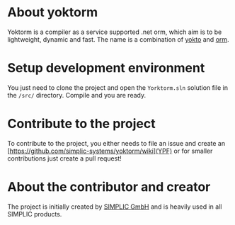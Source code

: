 # About yoktorm

Yoktorm is a compiler as a service supported .net orm, which aim is to be lightweight, dynamic and fast. The name is a combination of [yokto](https://en.wikipedia.org/wiki/Yocto-) and [orm](https://en.wikipedia.org/wiki/Object-relational_mapping).

# Setup development environment

You just need to clone the project and open the `Yorktorm.sln` solution file in the `/src/` directory. Compile and you are ready.

# Contribute to the project

To contribute to the project, you either needs to file an issue and create an [https://github.com/simplic-systems/yoktorm/wiki](YPF) or for smaller contributions just create a pull request!

# About the contributor and creator

The project is initially created by [SIMPLIC GmbH](https://simplic.biz) and is heavily used in all SIMPLIC products.
